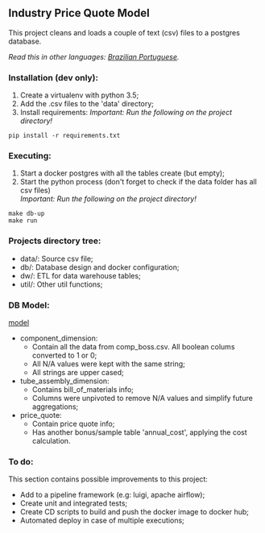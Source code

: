 ## Industry Price Quote Model

This project cleans and loads a couple of text (csv) 
files to a postgres database.

*Read this in other languages: [Brazilian Portuguese](README.ptbr.md).*

### Installation (dev only):

1) Create a virtualenv with python 3.5;
1) Add the .csv files to the 'data' directory;
1) Install requirements:
_Important: Run the following on the project directory!_
```
pip install -r requirements.txt
```

### Executing:
 
1) Start a docker postgres with all the tables create (but empty);
1) Start the python process (don't forget to check if the data folder has all csv files) \
_Important: Run the following on the project directory!_
```
make db-up
make run
```

### Projects directory tree:

- data/: Source csv file;
- db/: Database design and docker configuration;
- dw/: ETL for data warehouse tables;
- util/: Other util functions;

### DB Model:

[model](db/model.png)

- component_dimension: 
	- Contain all the data from comp_boss.csv. All boolean colums converted to 1 or 0;
	- All N/A values were kept with the same string;
	- All strings are upper cased;
- tube_assembly_dimension:
	- Contains bill_of_materials info;
	- Columns were unpivoted to remove N/A values and simplify future aggregations;
- price_quote:
	- Contain price quote info;
	- Has another bonus/sample table 'annual_cost', applying the cost calculation.
	
### To do:
This section contains possible improvements to this project:
- Add to a pipeline framework (e.g: luigi, apache airflow);
- Create unit and integrated tests;
- Create CD scripts to build and push the docker image to docker hub;
- Automated deploy in case of multiple executions;
